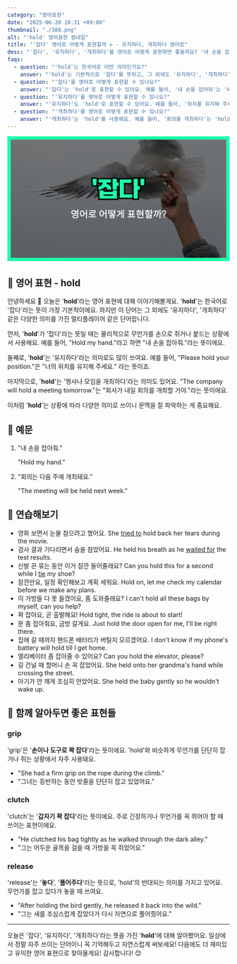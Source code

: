 ```yaml
---
category: "영어표현"
date: "2025-06-20 10:31 +09:00"
thumbnail: "./388.png"
alt: "'hold' 영어표현 썸네일"
title: "'잡다' 영어로 어떻게 표현할까 ✊ - 유지하다, 개최하다 영어로"
desc: "'잡다', '유지하다', '개최하다'를 영어로 어떻게 표현하면 좋을까요? '내 손을 잡아줘', '위치를 유지해 주세요', '회의를 개최하다' 등을 영어로 표현하는 법을 배워봅시다. 다양한 예문을 통해서 연습하고 본인의 표현으로 만들어 보세요."
faqs:
  - question: "'hold'는 한국어로 어떤 의미인가요?"
    answer: "'hold'는 기본적으로 '잡다'를 뜻하고, 그 외에도 '유지하다', '개최하다' 같은 뜻으로 쓰여요. 상황에 따라 다양한 의미를 가진 단어랍니다."
  - question: "'잡다'를 영어로 어떻게 표현할 수 있나요?"
    answer: "'잡다'는 'hold'로 표현할 수 있어요. 예를 들어, '내 손을 잡아줘'는 'Hold my hand.'라고 말해요. 손이나 물건을 물리적으로 잡을 때 쓰는 표현이에요."
  - question: "'유지하다'를 영어로 어떻게 표현할 수 있나요?"
    answer: "'유지하다'도 'hold'로 표현할 수 있어요. 예를 들어, '위치를 유지해 주세요'는 'Please hold your position.'이라고 해요. 상태나 위치를 계속 유지할 때 쓰는 표현이에요."
  - question: "'개최하다'를 영어로 어떻게 표현할 수 있나요?"
    answer: "'개최하다'는 'hold'를 사용해요. 예를 들어, '회의를 개최하다'는 'hold a meeting'이라고 해요. 행사나 모임을 열 때 쓰는 표현이에요."
---
```


!['hold' 영어표현](./388.png)

## 🌟 영어 표현 - hold

안녕하세요 👋 오늘은 '**hold**'라는 영어 표현에 대해 이야기해볼게요. '**hold**'는 한국어로 '잡다'라는 뜻이 가장 기본적이에요. 하지만 이 단어는 그 외에도 '유지하다', '개최하다' 같은 다양한 의미를 가진 멀티플레이어 같은 단어랍니다.

먼저, '**hold**'가 '잡다'라는 뜻일 때는 물리적으로 무언가를 손으로 쥐거나 붙드는 상황에서 사용해요. 예를 들어, "Hold my hand."라고 하면 "내 손을 잡아줘."라는 뜻이에요.

둘째로, '**hold**'는 '유지하다'라는 의미로도 많이 쓰여요. 예를 들어, "Please hold your position."은 "너의 위치를 유지해 주세요." 라는 뜻이죠.

마지막으로, '**hold**'는 '행사나 모임을 개최하다'라는 의미도 있어요. "The company will hold a meeting tomorrow."는 "회사가 내일 회의를 개최할 거야."라는 뜻이에요.

이처럼 '**hold**'는 상황에 따라 다양한 의미로 쓰이니 문맥을 잘 파악하는 게 중요해요.

## 📖 예문

1. "내 손을 잡아줘."

   "Hold my hand."

2. "회의는 다음 주에 개최돼요."

   "The meeting will be held next week."

## 💬 연습해보기

<ul data-interactive-list>

  <li data-interactive-item>
    <span data-toggler>영화 보면서 눈물 참으려고 했어요.</span>
    <span data-answer>She <a href="/blog/in-english/117.try-to/">tried to</a> hold back her tears during the movie.</span>
  </li>

  <li data-interactive-item>
    <span data-toggler>검사 결과 기다리면서 숨을 참았어요.</span>
    <span data-answer>He held his breath as he <a href="blog/in-english/377.wait-for/">waited for</a> the test results.</span>
  </li>

  <li data-interactive-item>
    <span data-toggler>신발 끈 묶는 동안 이거 잠깐 들어줄래요?</span>
    <span data-answer>Can you hold this for a second while I <a href="/blog/in-english/396.tie/">tie</a> my shoe?</span>
  </li>

  <li data-interactive-item>
    <span data-toggler>잠깐만요, 일정 확인해보고 계획 세워요.</span>
    <span data-answer>Hold on, let me check my calendar before we make any plans.</span>
  </li>

  <li data-interactive-item>
    <span data-toggler>이 가방들 다 못 들겠어요, 좀 도와줄래요?</span>
    <span data-answer>I can't hold all these bags by myself, can you help?</span>
  </li>

  <li data-interactive-item>
    <span data-toggler>꽉 잡아요, 곧 출발해요!</span>
    <span data-answer>Hold tight, the ride is about to start!</span>
  </li>

  <li data-interactive-item>
    <span data-toggler>문 좀 잡아줘요, 금방 갈게요.</span>
    <span data-answer>Just hold the door open for me, I'll be right there.</span>
  </li>

  <li data-interactive-item>
    <span data-toggler>집에 갈 때까지 핸드폰 배터리가 버틸지 모르겠어요.</span>
    <span data-answer>I don't know if my phone's battery will hold till I get home.</span>
  </li>

  <li data-interactive-item>
    <span data-toggler>엘리베이터 좀 잡아줄 수 있어요?</span>
    <span data-answer>Can you hold the elevator, please?</span>
  </li>

  <li data-interactive-item>
    <span data-toggler>길 건널 때 할머니 손 꼭 잡았어요.</span>
    <span data-answer>She held onto her grandma's hand while crossing the street.</span>
  </li>

  <li data-interactive-item>
    <span data-toggler>아기가 안 깨게 조심히 안았어요.</span>
    <span data-answer>She held the baby gently so he wouldn't wake up.</span>
  </li>

</ul>

## 🤝 함께 알아두면 좋은 표현들

### grip

'grip'은 '**손이나 도구로 꽉 잡다**'라는 뜻이에요. 'hold'와 비슷하게 무언가를 단단히 잡거나 쥐는 상황에서 자주 사용돼요.

- "She had a firm grip on the rope during the climb."
- "그녀는 등반하는 동안 밧줄을 단단히 잡고 있었어요."

### clutch

'clutch'는 '**갑자기 꽉 잡다**'라는 뜻이에요. 주로 긴장하거나 무언가를 꼭 쥐어야 할 때 쓰이는 표현이에요.

- "He clutched his bag tightly as he walked through the dark alley."
- "그는 어두운 골목을 걸을 때 가방을 꼭 쥐었어요."

### release

'release'는 '**놓다**', '**풀어주다**'라는 뜻으로, 'hold'의 반대되는 의미를 가지고 있어요. 무언가를 잡고 있다가 놓을 때 쓰여요.

- "After holding the bird gently, he released it back into the wild."
- "그는 새를 조심스럽게 잡았다가 다시 자연으로 풀어줬어요."

---

오늘은 '잡다', '유지하다', '개최하다'라는 뜻을 가진 '**hold**'에 대해 알아봤어요. 일상에서 정말 자주 쓰이는 단어이니 꼭 기억해두고 자연스럽게 써보세요! 다음에도 더 재미있고 유익한 영어 표현으로 찾아올게요! 감사합니다! 😊
